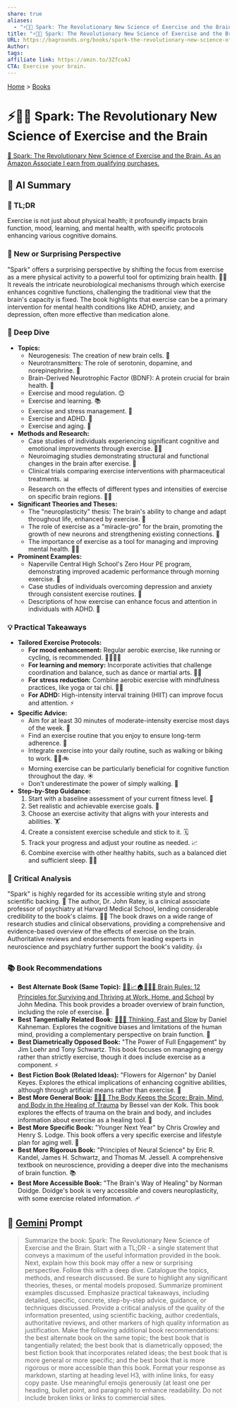 ```yaml
---
share: true
aliases:
  - "⚡🧠🏃 Spark: The Revolutionary New Science of Exercise and the Brain"
title: "⚡🧠🏃 Spark: The Revolutionary New Science of Exercise and the Brain"
URL: https://bagrounds.org/books/spark-the-revolutionary-new-science-of-exercise-and-the-brain
Author: 
tags: 
affiliate link: https://amzn.to/3ZfcoAJ
CTA: Exercise your brain.
---
```

[Home](../index.md) > [Books](./index.md)  
# ⚡🧠🏃 Spark: The Revolutionary New Science of Exercise and the Brain  
[🛒 Spark: The Revolutionary New Science of Exercise and the Brain. As an Amazon Associate I earn from qualifying purchases.](https://amzn.to/3ZfcoAJ)  
  
## 🤖 AI Summary  
### 🧠 TL;DR  
Exercise is not just about physical health; it profoundly impacts brain function, mood, learning, and mental health, with specific protocols enhancing various cognitive domains.  
  
### 🤯 New or Surprising Perspective  
"Spark" offers a surprising perspective by shifting the focus from exercise as a mere physical activity to a powerful tool for optimizing brain health. 🏋️‍♂️ It reveals the intricate neurobiological mechanisms through which exercise enhances cognitive functions, challenging the traditional view that the brain's capacity is fixed. The book highlights that exercise can be a primary intervention for mental health conditions like ADHD, anxiety, and depression, often more effective than medication alone.  
  
### 🔬 Deep Dive  
* **Topics:**  
    * Neurogenesis: The creation of new brain cells. 🧠  
    * Neurotransmitters: The role of serotonin, dopamine, and norepinephrine. 🧪  
    * Brain-Derived Neurotrophic Factor (BDNF): A protein crucial for brain health. 🧬  
    * Exercise and mood regulation. 😊  
    * Exercise and learning. 📚  
    * Exercise and stress management. 🧘  
    * Exercise and ADHD. 🧩  
    * Exercise and aging. 👴  
* **Methods and Research:**  
    * Case studies of individuals experiencing significant cognitive and emotional improvements through exercise. 🧑‍⚕️  
    * Neuroimaging studies demonstrating structural and functional changes in the brain after exercise. 📸  
    * Clinical trials comparing exercise interventions with pharmaceutical treatments. 📊  
    * Research on the effects of different types and intensities of exercise on specific brain regions. 🏃‍♀️  
* **Significant Theories and Theses:**  
    * The "neuroplasticity" thesis: The brain's ability to change and adapt throughout life, enhanced by exercise. 🔄  
    * The role of exercise as a "miracle-gro" for the brain, promoting the growth of new neurons and strengthening existing connections. 🌱  
    * The importance of exercise as a tool for managing and improving mental health. 🧠💪  
* **Prominent Examples:**  
    * Naperville Central High School's Zero Hour PE program, demonstrating improved academic performance through morning exercise. 🏫  
    * Case studies of individuals overcoming depression and anxiety through consistent exercise routines. 🚴  
    * Descriptions of how exercise can enhance focus and attention in individuals with ADHD. 🧩  
  
### 💡 Practical Takeaways  
* **Tailored Exercise Protocols:**  
    * **For mood enhancement:** Regular aerobic exercise, like running or cycling, is recommended. 🏃‍♂️🚴‍♀️  
    * **For learning and memory:** Incorporate activities that challenge coordination and balance, such as dance or martial arts. 💃🥋  
    * **For stress reduction:** Combine aerobic exercise with mindfulness practices, like yoga or tai chi. 🧘‍♀️  
    * **For ADHD:** High-intensity interval training (HIIT) can improve focus and attention. ⚡  
* **Specific Advice:**  
    * Aim for at least 30 minutes of moderate-intensity exercise most days of the week. 📅  
    * Find an exercise routine that you enjoy to ensure long-term adherence. 🥳  
    * Integrate exercise into your daily routine, such as walking or biking to work. 🚶‍♂️🚲  
    * Morning exercise can be particularly beneficial for cognitive function throughout the day. ☀️  
    * Don't underestimate the power of simply walking. 🚶  
* **Step-by-Step Guidance:**  
    1.  Start with a baseline assessment of your current fitness level. 📏  
    2.  Set realistic and achievable exercise goals. 🎯  
    3.  Choose an exercise activity that aligns with your interests and abilities. 🏋️  
    4.  Create a consistent exercise schedule and stick to it. 🗓️  
    5.  Track your progress and adjust your routine as needed. 📈  
    6.  Combine exercise with other healthy habits, such as a balanced diet and sufficient sleep. 🥗😴  
  
### 🧐 Critical Analysis  
"Spark" is highly regarded for its accessible writing style and strong scientific backing. 🔬 The author, Dr. John Ratey, is a clinical associate professor of psychiatry at Harvard Medical School, lending considerable credibility to the book's claims. 🧑‍⚕️ The book draws on a wide range of research studies and clinical observations, providing a comprehensive and evidence-based overview of the effects of exercise on the brain. Authoritative reviews and endorsements from leading experts in neuroscience and psychiatry further support the book's validity. 👍  
  
### 📚 Book Recommendations  
* **Best Alternate Book (Same Topic):** [🧠💡📈🏠🏢🧑‍🎓 Brain Rules: 12 Principles for Surviving and Thriving at Work, Home, and School](./brain-rules-12-principles-for-surviving-and-thriving-at-work-home-and-school.md) by John Medina. This book provides a broader overview of brain function, including the role of exercise. 🧠  
* **Best Tangentially Related Book:** [🤔🐇🐢 Thinking, Fast and Slow](./thinking-fast-and-slow.md) by Daniel Kahneman. Explores the cognitive biases and limitations of the human mind, providing a complementary perspective on brain function. 🤯  
* **Best Diametrically Opposed Book:** "The Power of Full Engagement" by Jim Loehr and Tony Schwartz. This book focuses on managing energy rather than strictly exercise, though it does include exercise as a component. ⚡  
* **Best Fiction Book (Related Ideas):** "Flowers for Algernon" by Daniel Keyes. Explores the ethical implications of enhancing cognitive abilities, although through artificial means rather than exercise. 🌼  
* **Best More General Book:** [🤕🎼🧠 The Body Keeps the Score: Brain, Mind, and Body in the Healing of Trauma](./the-body-keeps-the-score-brain-mind-and-body-in-the-healing-of-trauma.md) by Bessel van der Kolk. This book explores the effects of trauma on the brain and body, and includes information about exercise as a healing tool. 🤕  
* **Best More Specific Book:** "Younger Next Year" by Chris Crowley and Henry S. Lodge. This book offers a very specific exercise and lifestyle plan for aging well. 👴  
* **Best More Rigorous Book:** "Principles of Neural Science" by Eric R. Kandel, James H. Schwartz, and Thomas M. Jessell. A comprehensive textbook on neuroscience, providing a deeper dive into the mechanisms of brain function. 📚  
* **Best More Accessible Book:** "The Brain's Way of Healing" by Norman Doidge. Doidge's book is very accessible and covers neuroplasticity, with some exercise related information. 🩹  
  
## 💬 [Gemini](https://gemini.google.com) Prompt  
> Summarize the book: Spark: The Revolutionary New Science of Exercise and the Brain. Start with a TL;DR - a single statement that conveys a maximum of the useful information provided in the book. Next, explain how this book may offer a new or surprising perspective. Follow this with a deep dive. Catalogue the topics, methods, and research discussed. Be sure to highlight any significant theories, theses, or mental models proposed. Summarize prominent examples discussed. Emphasize practical takeaways, including detailed, specific, concrete, step-by-step advice, guidance, or techniques discussed. Provide a critical analysis of the quality of the information presented, using scientific backing, author credentials, authoritative reviews, and other markers of high quality information as justification. Make the following additional book recommendations: the best alternate book on the same topic; the best book that is tangentially related; the best book that is diametrically opposed; the best fiction book that incorporates related ideas; the best book that is more general or more specific; and the best book that is more rigorous or more accessible than this book. Format your response as markdown, starting at heading level H3, with inline links, for easy copy paste. Use meaningful emojis generously (at least one per heading, bullet point, and paragraph) to enhance readability. Do not include broken links or links to commercial sites.